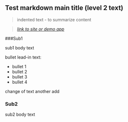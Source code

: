 ## Test markdown main title (level 2 text)

> indented text - to summarize content

> _[link to site or demo app](http://www.dlgsoftware.com)_


###Sub1  

sub1 body text 

bullet lead-in text:
* bullet 1
* bullet 2
* bullet 3
* bullet 4

change of text 
another add 

### Sub2

sub2 body text
 
